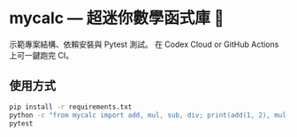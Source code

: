 # mycalc — 超迷你數學函式庫 🧮

示範專案結構、依賴安裝與 Pytest 測試。
在 Codex Cloud or GitHub Actions 上可一鍵跑完 CI。

## 使用方式

```bash
pip install -r requirements.txt
python -c "from mycalc import add, mul, sub, div; print(add(1, 2), mul(3, 4), sub(5, 1), div(8, 2))"
pytest
```
